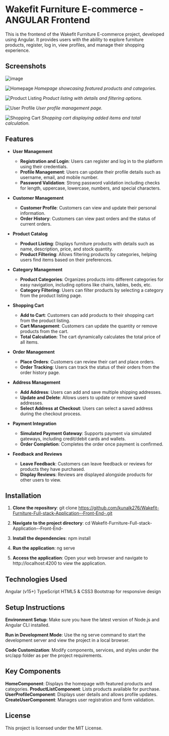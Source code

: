 # Wakefit Furniture E-commerce -ANGULAR Frontend

This is the frontend of the Wakefit Furniture E-commerce project, developed using Angular. It provides users with the ability to explore furniture products, register, log in, view profiles, and manage their shopping experience.

## Screenshots
![image](https://github.com/user-attachments/assets/a1af6d8d-c1b8-41b2-9007-40e1c53edf7f)

![Homepage]((https://github.com/user-attachments/assets/a1af6d8d-c1b8-41b2-9007-40e1c53edf7f))
*Homepage showcasing featured products and categories.*

![Product Listing](path_to_your_screenshot/product_listing.png)
*Product listing with details and filtering options.*

![User Profile](path_to_your_screenshot/user_profile.png)
*User profile management page.*

![Shopping Cart](path_to_your_screenshot/shopping_cart.png)
*Shopping cart displaying added items and total calculation.*

## Features

- **User Management**
  - **Registration and Login**: Users can register and log in to the platform using their credentials.
  - **Profile Management**: Users can update their profile details such as username, email, and mobile number.
  - **Password Validation**: Strong password validation including checks for length, uppercase, lowercase, numbers, and special characters.

- **Customer Management**
  - **Customer Profile**: Customers can view and update their personal information.
  - **Order History**: Customers can view past orders and the status of current orders.

- **Product Catalog**
  - **Product Listing**: Displays furniture products with details such as name, description, price, and stock quantity.
  - **Product Filtering**: Allows filtering products by categories, helping users find items based on their preferences.

- **Category Management**
  - **Product Categories**: Organizes products into different categories for easy navigation, including options like chairs, tables, beds, etc.
  - **Category Filtering**: Users can filter products by selecting a category from the product listing page.

- **Shopping Cart**
  - **Add to Cart**: Customers can add products to their shopping cart from the product listing.
  - **Cart Management**: Customers can update the quantity or remove products from the cart.
  - **Total Calculation**: The cart dynamically calculates the total price of all items.

- **Order Management**
  - **Place Orders**: Customers can review their cart and place orders.
  - **Order Tracking**: Users can track the status of their orders from the order history page.

- **Address Management**
  - **Add Address**: Users can add and save multiple shipping addresses.
  - **Update and Delete**: Allows users to update or remove saved addresses.
  - **Select Address at Checkout**: Users can select a saved address during the checkout process.

- **Payment Integration**
  - **Simulated Payment Gateway**: Supports payment via simulated gateways, including credit/debit cards and wallets.
  - **Order Completion**: Completes the order once payment is confirmed.

- **Feedback and Reviews**
  - **Leave Feedback**: Customers can leave feedback or reviews for products they have purchased.
  - **Display Reviews**: Reviews are displayed alongside products for other users to view.


## Installation

1. **Clone the repository**:
   git clone https://github.com/kunalk276/Wakefit-Furniture-Full-stack-Application--Front-End-.git

2. **Navigate to the project directory**:
cd Wakefit-Furniture-Full-stack-Application--Front-End-

3. **Install the dependencies**:
npm install

4. **Run the application**:
ng serve

5. **Access the application**:
Open your web browser and navigate to http://localhost:4200 to view the application.

## Technologies Used

Angular (v15+)
TypeScript
HTML5 & CSS3
Bootstrap for responsive design

## Setup Instructions
**Environment Setup**: Make sure you have the latest version of Node.js and Angular CLI installed.

**Run in Development Mode**: Use the ng serve command to start the development server and view the project in a local browser.

**Code Customization**: Modify components, services, and styles under the src/app folder as per the project requirements.

## Key Components

**HomeComponent**: Displays the homepage with featured products and categories.
**ProductListComponent**: Lists products available for purchase.
**UserProfileComponent**: Displays user details and allows profile updates.
**CreateUserComponent**: Manages user registration and form validation.

## License
This project is licensed under the MIT License.

